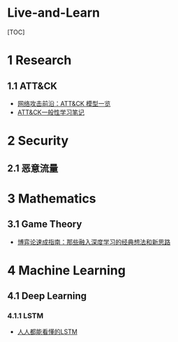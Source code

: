 # Live-and-Learn
[TOC]

# 1 Research
## 1.1 ATT&CK
- [网络攻击前沿：ATT&CK 模型一览](https://zhuanlan.zhihu.com/p/92581688)
- [ATT&CK一般性学习笔记](https://bbs.pediy.com/thread-254825.htm)

# 2 Security
## 2.1 恶意流量

# 3 Mathematics
## 3.1 Game Theory
- [博弈论速成指南：那些融入深度学习的经典想法和新思路](https://zhuanlan.zhihu.com/p/110773996)

# 4 Machine Learning
## 4.1 Deep Learning
### 4.1.1 LSTM 
- [人人都能看懂的LSTM](https://zhuanlan.zhihu.com/p/32085405)


